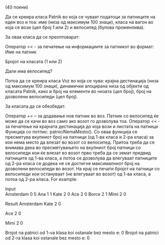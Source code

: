 (40 поени)

Да се креира класа Patnik во која се чуваат податоци за патниците на еден воз и тоа: име (низа од максимум 100 знаци), класа на вагон во која се вози (цел број 1 или 2) и велосипед (булова променлива).

За оваа класа да се преоптоварат:

Оператор << - за печатење на информациите за патникот во формат:
Име на патник

Бројот на класата (1 или 2)

Дали има велосипед?

Потоа да се креира клaса Voz во која се чува: крајна дестинација (низа од максимум 100 знаци), динамички алоцирана низа од објекти од класата Patnik, како и број на елементи во низата (цел број), број на дозволени велосипеди (цел број).

За класата да се обезбедат:

Оператор += – за додавање нов патник во воз. Патник со велосипед ќе може да се качи во воз само ако возот го дозволува тоа.
Оператор << - за печатење на крајната дестинација до која вози и листата на патници
Функција со потпис: patniciNemaMesto(). Со оваа функција се пресметува вкупниот број на патници (од 1-ва класа и 2-ра класа) за кои нема место да влезат во возот со велосипед. Притоа треба да се внимава дека во пресметувањето на вкупниот број патници со велосипеди кои ќе влезат во возот прво треба да се земат предвид патниците од 1-ва класа, а потоа се дозволува да влегуваат патниците од 2-ра класа се додека не се достигне максималниот број на дозволени велосипеди во возот. На крај се печати бројот на патници со велосипеди кои остануваат (не влегуваат во возот) од 1-ва класа, а потоа од 2-ра класа.
For example:

Input	
Amsterdam
0
5
Ana 
1 
1
Kate
2
0
Ace
2
0
Borce
2
1
Mimi
2
0

Result
Amsterdam
Kate
2
0

Ace
2
0

Mimi
2
0

Brojot na patnici od 1-va klasa koi ostanale bez mesto e: 0
Brojot na patnici od 2-ra klasa koi ostanale bez mesto e: 0
